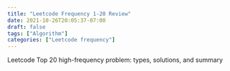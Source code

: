 ```yaml
---
title: "Leetcode Frequency 1-20 Review"
date: 2021-10-26T20:05:37-07:00
draft: false
tags: ["Algorithm"]
categories: ["Leetcode frequency"]
---
```

Leetcode Top 20 high-frequency problem: types, solutions, and summary
<!--more-->
